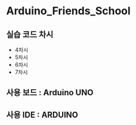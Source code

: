 # Arduino_Friends_School

## 실습 코드 차시
- 4차시
- 5차시
- 6차시
- 7차시

## 사용 보드 : Arduino UNO

## 사용 IDE : ARDUINO
